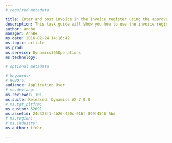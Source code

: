 ```yaml
---
# required metadata

title: Enter and post invoice in the Invoice register using the approval journal | Microsoft Docs
description: This task guide will show you how to use the invoice register to create invoices and then use the approval journal to update the expense accounts.
author: annbe
manager: AnnBe
ms.date: 2016-02-24 14:16:42
ms.topic: article
ms.prod: 
ms.service: Dynamics365Operations
ms.technology: 

# optional metadata

# keywords: 
# ROBOTS: 
audience: Application User
# ms.devlang: 
ms.reviewer: 101
ms.suite: Released: Dynamics AX 7.0.0
# ms.tgt_pltfrm: 
ms.custom: 52091
ms.assetid: 24d375f1-4b26-430c-916f-899f4546f5bd
# ms.region: 
# ms.industry: 
ms.author: tfehr

---
```



